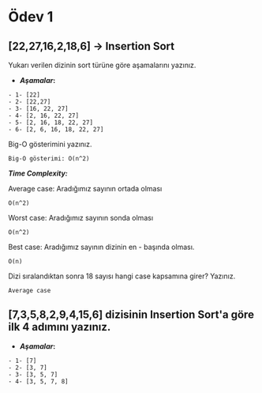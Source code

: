 # Ödev 1
## **[22,27,16,2,18,6]** -> **Insertion Sort**
Yukarı verilen dizinin sort türüne göre aşamalarını yazınız.
* ***Aşamalar*:**
```
- 1- [22]
- 2- [22,27]
- 3- [16, 22, 27]
- 4- [2, 16, 22, 27]
- 5- [2, 16, 18, 22, 27]
- 6- [2, 6, 16, 18, 22, 27]
```
Big-O gösterimini yazınız.
```
Big-O gösterimi: O(n^2)
```
***Time Complexity:***

Average case: Aradığımız sayının ortada olması
```
O(n^2)
```
Worst case: Aradığımız sayının sonda olması
```
O(n^2)
```
Best case: Aradığımız sayının dizinin en - başında olması.
```
O(n)
```

Dizi sıralandıktan sonra 18 sayısı hangi case kapsamına girer? Yazınız.
```
Average case
```

## **[7,3,5,8,2,9,4,15,6]** dizisinin **Insertion Sort**'a göre ilk 4 adımını yazınız.
* ***Aşamalar*:**
```
- 1- [7]
- 2- [3, 7]
- 3- [3, 5, 7]
- 4- [3, 5, 7, 8]
```
